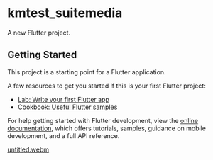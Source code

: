 # kmtest_suitemedia

A new Flutter project.

## Getting Started

This project is a starting point for a Flutter application.

A few resources to get you started if this is your first Flutter project:

- [Lab: Write your first Flutter app](https://docs.flutter.dev/get-started/codelab)
- [Cookbook: Useful Flutter samples](https://docs.flutter.dev/cookbook)

For help getting started with Flutter development, view the
[online documentation](https://docs.flutter.dev/), which offers tutorials,
samples, guidance on mobile development, and a full API reference.


[untitled.webm](https://user-images.githubusercontent.com/60175377/178097534-0a2d51c2-c2c1-431d-9044-027694489d55.webm)
